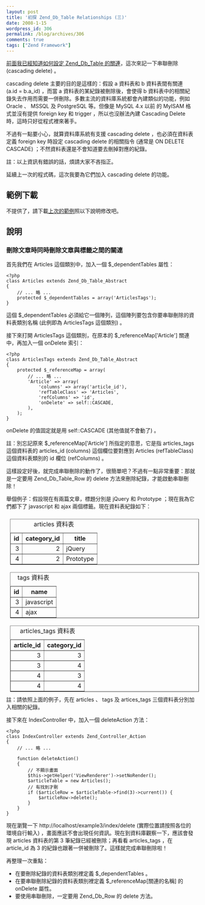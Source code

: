 ```yaml
---
layout: post
title: '初探 Zend_Db_Table Relationships (三)'
date: 2008-1-15
wordpress_id: 306
permalink: /blog/archives/306
comments: true
tags: ["Zend Framework"]
---
```


[前面我已經知道如何設定 Zend_Db_Table 的關連](http://www.jaceju.net/blog/archives/263)，這次來記一下串聯刪除 (cascading delete) 。

cascading delete 主要的目的是這樣的：假設 a 資料表和 b 資料表間有關連 (a.id = b.a_id) ，而當 a 資料表的某紀錄被刪除後，會使得 b 資料表中的相關紀錄失去作用而需要一併刪除。多數主流的資料庫系統都會內建類似的功能，例如 Oracle 、 MSSQL 及 PostgreSQL 等。但像是 MySQL 4.x 以前 的 MyISAM 格式並沒有提供 foreign key 和 trigger ，所以也沒辦法內建 Cascading Delete 時，這時只好從程式裡來著手。 

不過有一點要小心，就算資料庫系統有支援 cascading delete ，也必須在資料表定義 foreign key 時設定 cascading delete 的相關指令 (通常是 ON DELETE CASCADE) ；不然資料表還是不會知道要去刪掉對應的紀錄。

註：以上資訊有錯誤的話，煩請大家不吝指正。

延續上一次的程式碼，這次我要為它們加入 cascading delete 的功能。

<!--more-->

## 範例下載

不提供了，請下載[上次的範例](/resources/zf_table/example2.zip)照以下說明修改吧。

## 說明

### 刪除文章時同時刪除文章與標籤之間的關連

首先我們在 Articles 這個類別中，加入一個 $_dependentTables 屬性： 

```
<?php
class Articles extends Zend_Db_Table_Abstract
{
    // ... 略 ...
    protected $_dependentTables = array('ArticlesTags');
}

```

這個  $_dependentTables 必須給它一個陣列，這個陣列要包含你要串聯刪除的資料表類別名稱 (此例即為 ArticlesTags 這個類別) 。

接下來打開 ArticlesTags 這個類別，在原本的 $_referenceMap['Article'] 關連中，再加入一個 onDelete 索引：

```
<?php
class ArticlesTags extends Zend_Db_Table_Abstract
{
    protected $_referenceMap = array(
        // ... 略 ...
        'Article' => array(
            'columns' => array('article_id'),
            'refTableClass' => 'Articles',
            'refColumns' => 'id',
            'onDelete' => self::CASCADE,
        ),
    );
}

```

onDelete 的值固定就是用 self::CASCADE (其他值就不會動了) 。

註：別忘記原來 $_referenceMap['Article'] 所指定的意思，它是指 articles_tags 這個資料表的 articles_id (columns) 這個欄位要對應到 Articles (refTableClass) 這個資料表類別的 id 欄位 (refColumns) 。 

這樣設定好後，就完成串聯刪除的動作了，很簡單吧？不過有一點非常重要：那就是一定要用 Zend_Db_Table_Row 的 delete 方法來刪除紀錄，才能啟動串聯刪除！

舉個例子：假設現在有兩篇文章，標題分別是 jQuery 和 Prototype ；現在我為它們都下了 javascript 和 ajax 兩個標籤。現在資料表紀錄如下：
<table border="1" cellspacing="1" cellpadding="3" summary="articles 資料表" style="float:left; margin:10px;">
<caption>articles 資料表</caption>
<tr>
<th>id</th>
<th>category_id</th>
<th>title</th>
</tr>
<tr>
<td align="right">3</td>
<td align="right">2</td>
<td>jQuery</td>
</tr>
<tr>
<td align="right">4</td>
<td align="right">2</td>
<td>Prototype</td>
</tr>
</table>
<table border="1" cellspacing="1" cellpadding="3" summary="tags 資料表" style="float:left; margin:10px;">
<caption>
tags 資料表
</caption>
<tr>
<th>id</th>
<th>name</th>
</tr>
<tr>
<td align="right">3</td>
<td>javascript</td>
</tr>
<tr>
<td align="right">4</td>
<td>ajax</td>
</tr>
</table>
<table border="1" cellspacing="1" cellpadding="3" summary="articles_tags 資料表" style="float:left; margin:10px;">
<caption>
articles_tags 資料表
</caption>
<tr>
<th>article_id</th>
<th>category_id</th>
</tr>
<tr>
<td align="right">3</td>
<td align="right">3</td>
</tr>
<tr>
<td align="right">3</td>
<td align="right">4</td>
</tr>
<tr>
<td align="right">4</td>
<td align="right">3</td>
</tr>
<tr>
<td align="right">4</td>
<td align="right">4</td>
</tr>
</table>

註：請依照上面的例子，先在 articles 、 tags 及 artices_tags 三個資料表分別加入相關的紀錄。 

接下來在 IndexController 中，加入一個 deleteAction 方法：

```
<?php
class IndexController extends Zend_Controller_Action
{
    // ... 略 ...

    function deleteAction()
    {
        // 不顯示畫面
        $this->getHelper('ViewRenderer')->setNoRender();
        $articleTable = new Articles();
        // 有找到才刪
        if ($articleRow = $articleTable->find(3)->current()) {
            $articleRow->delete();
        }
    }
}

```

現在瀏覽一下 http://localhost/example3/index/delete (實際位置請按照各位的環境自行輸入) ，畫面應該不會出現任何資訊。現在到資料庫觀察一下，應該會發現 articles 資料表的第 3 筆紀錄已經被刪除；再看看 articles_tags ，在 article_id 為 3 的紀錄也跟著一併被刪除了。這樣就完成串聯刪除啦！

再整理一次重點：

* 在要刪除紀錄的資料表類別裡定義 $_dependentTables 。
* 在要串聯刪除紀錄的資料表類別裡定義 $_referenceMap[關連的名稱] 的 onDelete 屬性。
* 要使用串聯刪除，一定要用 Zend_Db_Row 的 delete 方法。

